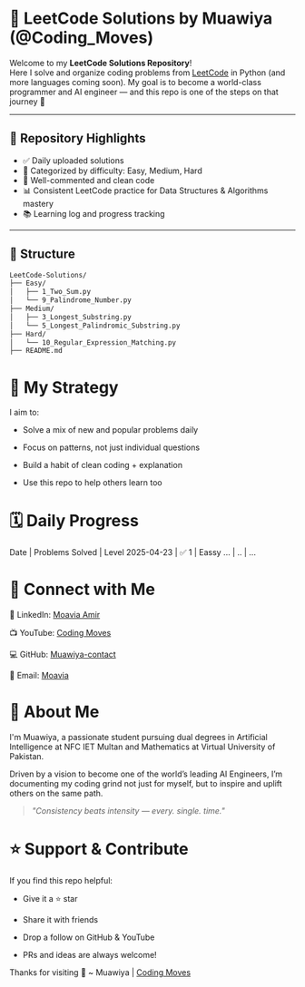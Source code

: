 # 🚀 LeetCode Solutions by Muawiya (@Coding_Moves)

Welcome to my **LeetCode Solutions Repository**!  
Here I solve and organize coding problems from [LeetCode](https://leetcode.com/u/Moavia_Amir/) in Python (and more languages coming soon). My goal is to become a world-class programmer and AI engineer — and this repo is one of the steps on that journey 💪

---

## 📌 Repository Highlights

- ✅ Daily uploaded solutions
- 🧠 Categorized by difficulty: Easy, Medium, Hard
- 🧪 Well-commented and clean code
- 📊 Consistent LeetCode practice for Data Structures & Algorithms mastery
- 📚 Learning log and progress tracking

---

## 📂 Structure

```bash
LeetCode-Solutions/
├── Easy/
│   ├── 1_Two_Sum.py
│   └── 9_Palindrome_Number.py
├── Medium/
│   ├── 3_Longest_Substring.py
│   └── 5_Longest_Palindromic_Substring.py
├── Hard/
│   └── 10_Regular_Expression_Matching.py
├── README.md
```
# 🧠 My Strategy
I aim to:

+ Solve a mix of new and popular problems daily

+ Focus on patterns, not just individual questions

+ Build a habit of clean coding + explanation

+ Use this repo to help others learn too

# 🗓️ Daily Progress

  Date       | Problems Solved | Level
  2025-04-23 | ✅ 1           | Eassy
  ...        | ..             | ...

 # 🔗 Connect with Me
💼 LinkedIn: [Moavia Amir](linkedin.com/in/contactmuawia)

📺 YouTube: [Coding Moves](youtube.com/@Coding_Moves)

💻 GitHub: [Muawiya-contact](https://github.com/Muawiya-contact)

📧 Email: [Moavia](contactmuawia@gmail.com)

# 📌 About Me
I'm Muawiya, a passionate student pursuing dual degrees in Artificial Intelligence at NFC IET Multan and Mathematics at Virtual University of Pakistan.

Driven by a vision to become one of the world’s leading AI Engineers, I’m documenting my coding grind not just for myself, but to inspire and uplift others on the same path.

> *"Consistency beats intensity — every. single. time."*

# ⭐ Support & Contribute
If you find this repo helpful:

+ Give it a ⭐ star

+ Share it with friends

+ Drop a follow on GitHub & YouTube

+ PRs and ideas are always welcome!

Thanks for visiting 🙌
~ Muawiya | [Coding Moves](youtube.com/@Coding_Moves)




